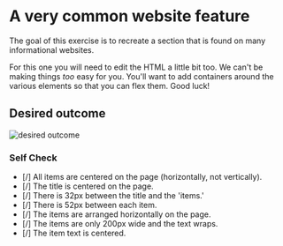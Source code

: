 # A very common website feature

The goal of this exercise is to recreate a section that is found on many informational websites.

For this one you will need to edit the HTML a little bit too. We can't be making things _too_ easy for you. You'll want to add containers around the various elements so that you can flex them. Good luck!

## Desired outcome

![desired outcome](./desired-outcome.png)

### Self Check

- [/] All items are centered on the page (horizontally, not vertically).
- [/] The title is centered on the page.
- [/] There is 32px between the title and the 'items.'
- [/] There is 52px between each item.
- [/] The items are arranged horizontally on the page.
- [/] The items are only 200px wide and the text wraps.
- [/] The item text is centered.
